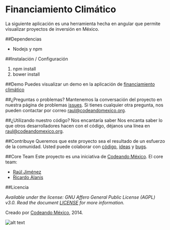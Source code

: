 Financiamiento Climático
========================

La siguiente aplicación es una herramienta hecha en angular que permite visualizar proyectos de inversión en México.

##Dependencias
- Nodejs y npm


##Instalación / Configuración
1. npm install
2. bower install

##Demo
Puedes visualizar un demo en la aplicación de [financiamiento climático](https://mapa-financiamiento.herokuapp.com/)

##¿Preguntas o problemas?
Mantenemos la conversación del proyecto en nuestra página de problemas [issues](https://github.com/CodeandoMexico/financiamiento-climatico/issues). Si tienes cualquier otra pregunta, nos pueden contactar por correo <raul@codeandomexico.org>.

##¿Utilizando nuestro código? Nos encantaría saber
Nos encanta saber lo que otros desarrolladores hacen con el código, déjanos una línea en <raul@codeandomexico.org>.

##Contribuye
Queremos que este proyecto sea el resultado de un esfuerzo de la comunidad. Usted puede colaborar con [código](https://github.com/CodeandoMexico/financiamiento-climatico/pulls), [ideas](https://github.com/CodeandoMexico/financiamiento-climatico/issues) y [bugs](https://github.com/CodeandoMexico/financiamiento-climatico/issues).

##Core Team
Este proyecto es una iniciativa de [Codeando México](http://www.codeandomexico.org).
El core team:
- [Raúl Jiménez](https://github.com/jimenezjrs)
- [Ricardo Alanis](https://github.com/ricalanis)

##Licencia

_Available under the license: GNU Affero General Public License (AGPL) v3.0. Read the document [LICENSE](/LICENSE) for more information._

Creado por [Codeando México](http://www.codeandomexico.org), 2014.

![alt text](http://blog.codeandomexico.org/images/logo.png "Codeando México")

